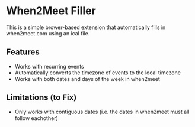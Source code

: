 # When2Meet Filler
This is a simple brower-based extension that automatically fills in when2meet.com using an ical file.

## Features
- Works with recurring events
- Automatically converts the timezone of events to the local timezone
- Works with both dates and days of the week in when2meet

## Limitations (to Fix)
- Only works with contiguous dates (i.e. the dates in when2meet must all follow eachother)
